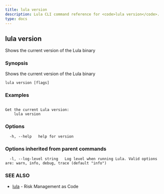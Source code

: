 ```yaml
---
title: lula version
description: Lula CLI command reference for <code>lula version</code>.
type: docs
---
```

## lula version

Shows the current version of the Lula binary

### Synopsis

Shows the current version of the Lula binary

```
lula version [flags]
```

### Examples

```

Get the current Lula version:
	lula version

```

### Options

```
  -h, --help   help for version
```

### Options inherited from parent commands

```
  -l, --log-level string   Log level when running Lula. Valid options are: warn, info, debug, trace (default "info")
```

### SEE ALSO

* [lula](/cli-commands/lula/)	 - Risk Management as Code

